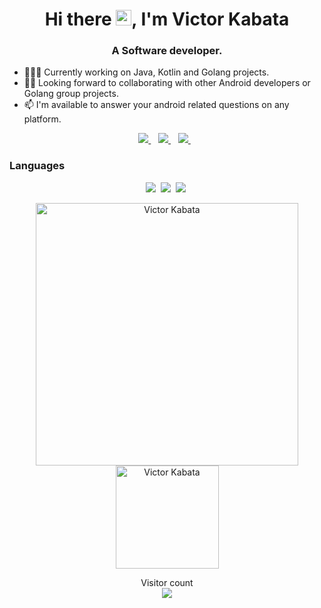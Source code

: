 <h1 align="center">Hi there <img src="https://media.giphy.com/media/hvRJCLFzcasrR4ia7z/giphy.gif" width="25px">, I'm Victor Kabata</h1>

<h3 align="center">A Software developer.</h3>

- 👨🏾‍💻 Currently working on Java, Kotlin and Golang projects.
- ✌🏾 Looking forward to collaborating with other Android developers or Golang group projects.
- 📫 I'm available to answer your android related questions on any platform.
  

 <p align="center"> 
 <a href="https://twitter.com/_victorkabata">
    <img src="https://img.shields.io/badge/Twitter-1DA1F2?style=for-the-badge&logo=twitter&logoColor=white" />    
  </a>&nbsp;&nbsp;
 <a href="https://www.linkedin.com/in/victor-kabata-047532173">
    <img src="https://img.shields.io/badge/linkedin-%230077B5.svg?&style=for-the-badge&logo=linkedin&logoColor=white" />
  </a>&nbsp;&nbsp;
  <a href="victorbro14@gmail.com">
    <img src="https://img.shields.io/badge/Gmail-D14836?style=for-the-badge&logo=gmail&logoColor=white" />
  </a>&nbsp;&nbsp;
 </p>

 ### Languages

 <p align="center">
<img  src="https://img.shields.io/badge/Kotlin-8382E3?style=for-the-badge&logo=go&logoColor=white">&nbsp;
<img  src="https://img.shields.io/badge/Go-29BEB0?style=for-the-badge&logo=go&logoColor=white">&nbsp;
<img  src="https://img.shields.io/badge/Java-E56F08?style=for-the-badge&logo=go&logoColor=white">&nbsp;
</p>

<p align="center"> 
    <img src="https://github-readme-stats.vercel.app/api?username=VictorKabata&count_private=true&show_icons=true&theme=dark" alt="Victor Kabata" width="420"/> 
    <img src="https://github-readme-stats.vercel.app/api/top-langs/?username=VictorKabata&hide=html&langs_count=8&layout=compact&theme=dark" alt="Victor Kabata" height="165" />
 </p>


<p align="center"> 
  Visitor count<br>
  <img src="https://profile-counter.glitch.me/victorkabata/count.svg" />
</p>
